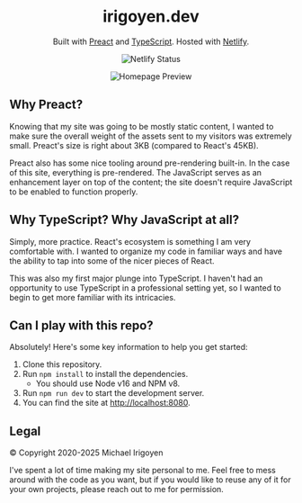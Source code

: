 <h1 align="center">
  irigoyen.dev
</h1>
<div align="center">
  <p>
    Built with <a href="https://preactjs.com/" target="_blank">Preact</a> and <a href="https://www.typescriptlang.org/" target="_blank">TypeScript</a>. Hosted with <a href="https://www.netlify.com/" target="_blank">Netlify</a>.
  </p>
  <p>
    <img src="https://api.netlify.com/api/v1/badges/1cb70056-7d92-48c2-9289-964c3656f8d0/deploy-status" alt="Netlify Status" />
  </p>
  <p>
    <img src="./.github/homepage.png" alt="Homepage Preview" />
  </p>
</div>

## Why Preact?

Knowing that my site was going to be mostly static content, I wanted to make sure the overall weight of the assets sent to my visitors was extremely small. Preact's size is right about 3KB (compared to React's 45KB).

Preact also has some nice tooling around pre-rendering built-in. In the case of this site, everything is pre-rendered. The JavaScript serves as an enhancement layer on top of the content; the site doesn't require JavaScript to be enabled to function properly.

## Why TypeScript? Why JavaScript at all?

Simply, more practice. React's ecosystem is something I am very comfortable with. I wanted to organize my code in familiar ways and have the ability to tap into some of the nicer pieces of React.

This was also my first major plunge into TypeScript. I haven't had an opportunity to use TypeScript in a professional setting yet, so I wanted to begin to get more familiar with its intricacies.

## Can I play with this repo?

Absolutely! Here's some key information to help you get started:

1. Clone this repository.
2. Run `npm install` to install the dependencies.
   - You should use Node v16 and NPM v8.
3. Run `npm run dev` to start the development server.
4. You can find the site at <http://localhost:8080>.

## Legal

&copy; Copyright 2020-2025 Michael Irigoyen

I've spent a lot of time making my site personal to me. Feel free to mess around with the code as you want, but if you would like to reuse any of it for your own projects, please reach out to me for permission.

